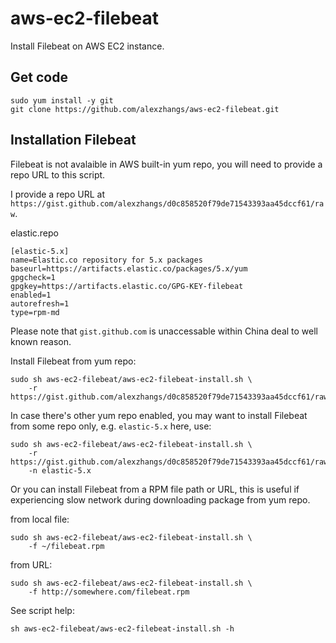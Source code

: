 # aws-ec2-filebeat

Install Filebeat on AWS EC2 instance.

## Get code

```
sudo yum install -y git
git clone https://github.com/alexzhangs/aws-ec2-filebeat.git
```

## Installation Filebeat

Filebeat is not avalaible in AWS built-in yum repo, you will need
to provide a repo URL to this script.

I provide a repo URL at
`https://gist.github.com/alexzhangs/d0c858520f79de71543393aa45dccf61/raw`.

elastic.repo

```
[elastic-5.x]
name=Elastic.co repository for 5.x packages
baseurl=https://artifacts.elastic.co/packages/5.x/yum
gpgcheck=1
gpgkey=https://artifacts.elastic.co/GPG-KEY-filebeat
enabled=1
autorefresh=1
type=rpm-md
```

Please note that `gist.github.com` is unaccessable within China deal
to well known reason.

Install Filebeat from yum repo:

```
sudo sh aws-ec2-filebeat/aws-ec2-filebeat-install.sh \
    -r https://gist.github.com/alexzhangs/d0c858520f79de71543393aa45dccf61/raw
```

In case there's other yum repo enabled, you may want to install Filebeat
from some repo only, e.g. `elastic-5.x` here, use:

```
sudo sh aws-ec2-filebeat/aws-ec2-filebeat-install.sh \
    -r https://gist.github.com/alexzhangs/d0c858520f79de71543393aa45dccf61/raw
    -n elastic-5.x
```

Or you can install Filebeat from a RPM file path or URL, this is
useful if experiencing slow network during downloading package from yum repo.

from local file:

```
sudo sh aws-ec2-filebeat/aws-ec2-filebeat-install.sh \
    -f ~/filebeat.rpm
```

from URL:

```
sudo sh aws-ec2-filebeat/aws-ec2-filebeat-install.sh \
    -f http://somewhere.com/filebeat.rpm
```

See script help:

```
sh aws-ec2-filebeat/aws-ec2-filebeat-install.sh -h
```
